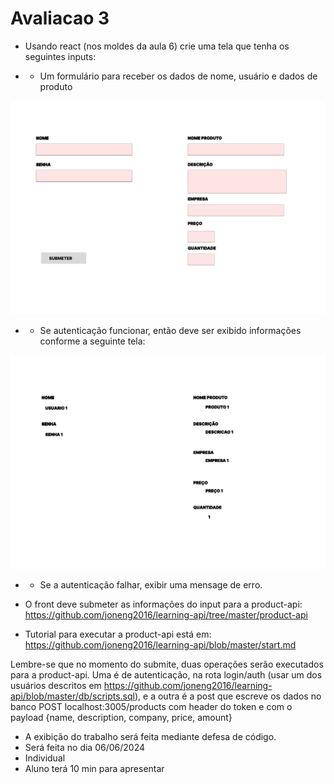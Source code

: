 # Avaliacao 3

* Usando react (nos moldes da aula 6) crie uma tela que tenha os seguintes inputs:

* * Um formulário para receber os dados de nome, usuário e dados de produto
<img src="fig/aval31.png">

* * Se autenticação funcionar, então deve ser exibido informações conforme a seguinte tela:
<img src="fig/aval32.png">

* * Se a autenticação falhar, exibir uma mensage de erro.


* O front deve submeter as informações do input para a product-api: https://github.com/joneng2016/learning-api/tree/master/product-api

* Tutorial para executar a product-api está em: https://github.com/joneng2016/learning-api/blob/master/start.md

Lembre-se que no momento do submite, duas operações serão executados para a product-api. Uma é de autenticação, na rota login/auth (usar um dos usuários descritos em https://github.com/joneng2016/learning-api/blob/master/db/scripts.sql), e a outra é a post que escreve os dados no banco POST localhost:3005/products  com header do token e com o payload {name, description, company, price, amount}

* A exibição do trabalho será feita mediante defesa de código.
* Será feita no dia 06/06/2024
* Individual
* Aluno terá 10 min para apresentar